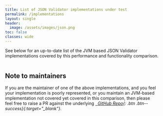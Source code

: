 ```yaml
---
title: List of JSON Validator implementations under test
permalink: /implementations
layout: single
header:
  image: /assets/images/json.png
toc: false
classes: wide
---
```


See below for an up-to-date list of the JVM based JSON Validator implementations covered by this performance and functionality comparison.

<div>
 <table id="implsTable"></table>
</div>

## Note to maintainers

If you are the maintainer of one of the above implementations, and you feel your implementation is poorly represented,
or you maintain an JVM-based implementation not covered yet covered in this comparison, then please feel free to raise a PR
against the underlying [<i class="fab fa-fw fa-github"/>&nbsp; GitHub Repo](https://github.com/creek-service/json-schema-validation-comparison){: .btn .btn--success}{:target="_blank"}.

[//]: # (Table scripts: https://github.com/fiduswriter/Simple-DataTables)
<link href="https://cdn.jsdelivr.net/npm/simple-datatables@7.3.0/dist/style.css" rel="stylesheet" type="text/css">
<script src="https://cdn.jsdelivr.net/npm/simple-datatables@7.3.0" type="text/javascript"></script>

<script>
    const implData = {% include implementations.json %};

    new simpleDatatables.DataTable("#implsTable", {
        paging: false,
        searchable: false,
        data: {
            "headings": [
                "Implementation", 
                "Short Name",
                "Supported Schema Versions",
                "Language",
                "Licence",
                "Minimum Java Version",
                "Jar size",                
                "Project activity"
            ],
            "data": implData.filter(row => row.shortName !== "Jackson").map(row => [ 
                "<a href='" + row.url + "'>" + row.longName + "</a>", 
                row.shortName,
                row.supported.join(', '),
                row.language,
                row.licence,
                row.minJavaVersion,
                Math.ceil(row.jarSize / 1024) + ' KB',
                row.inactive ?? 'Active'
            ])
        }
    });
</script>